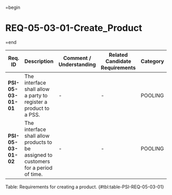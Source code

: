 =begin

# REQ-05-03-01-Create_Product

=end

| Req. ID                        | Description                         | Comment / Understanding                  | Related Candidate Requirements | Category                       |
| ------------------------------ | ----------------------------------- | ---------------------------------------- | ------------------------------ | ------------------------------ |
| __PSI-05-03-01-01__ | The interface shall allow a party to register a product to a PSS.                    | -                       | -                              | POOLING  |
| __PSI-05-03-01-02__ | The interface shall allow products to be assigned to customers for a period of time. | -                       | -                              | POOLING  |

Table: Requirements for creating a product. {#tbl:table-PSI-REQ-05-03-01}
